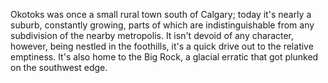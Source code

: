 Okotoks was once a small rural town south of Calgary; today it's nearly a suburb, constantly growing, parts of which are indistinguishable from any subdivision of the nearby metropolis. It isn't devoid of any character, however, being nestled in the foothills, it's a quick drive out to the relative emptiness. It's also home to the Big Rock, a glacial erratic that got plunked on the southwest edge. 